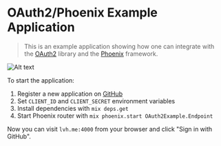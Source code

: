 # OAuth2/Phoenix Example Application

> This is an example application showing how one can integrate with the
> [OAuth2](https://github.com/scrogson/oauth2) library and
> the [Phoenix](https://github.com/phoenixframework/phoenix) framework.

![Alt text](https://monosnap.com/image/l8D8RiL2wWwNyXeWiCcjmGIhNMXg7N.png)

To start the application:

1. Register a new application on [GitHub](https://github.com/settings/applications/new)
2. Set `CLIENT_ID` and `CLIENT_SECRET` environment variables
3. Install dependencies with `mix deps.get`
4. Start Phoenix router with `mix phoenix.start OAuth2Example.Endpoint`

Now you can visit `lvh.me:4000` from your browser and click "Sign in with
GitHub".
